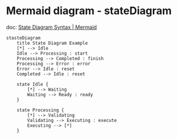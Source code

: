 # Mermaid diagram - stateDiagram

doc: [State Diagram Syntax | Mermaid](https://mermaid.js.org/syntax/stateDiagram.html)

```mermaid
stasteDiagram
    title State Diagram Example
    [*] --> Idle
    Idle --> Processing : start
    Processing --> Completed : finish
    Processing --> Error : error
    Error --> Idle : reset
    Completed --> Idle : reset

    state Idle {
        [*] --> Waiting
        Waiting --> Ready : ready
    }

    state Processing {
        [*] --> Validating
        Validating --> Executing : execute
        Executing --> [*]
    }
```
